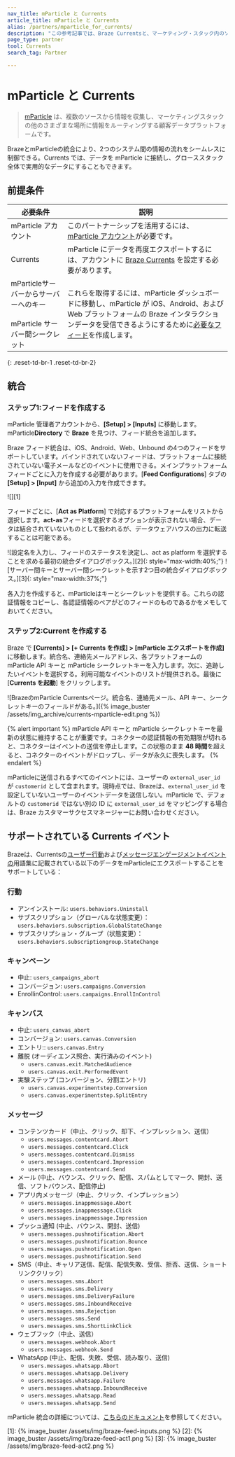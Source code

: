 ```yaml
---
nav_title: mParticle と Currents
article_title: mParticle と Currents
alias: /partners/mparticle_for_currents/
description: "この参考記事では、Braze Currentsと、マーケティング・スタック内のソース間で情報を収集し、ルーティングする顧客データ・プラットフォームであるmParticleとのパートナーシップについて概説している。"
page_type: partner
tool: Currents
search_tag: Partner

---
```


# mParticle と Currents

> [mParticle](https://www.mparticle.com) は、複数のソースから情報を収集し、マーケティングスタックの他のさまざまな場所に情報をルーティングする顧客データプラットフォームです。

BrazeとmParticleの統合により、2つのシステム間の情報の流れをシームレスに制御できる。Currents では、データを mParticle に接続し、グローススタック全体で実用的なデータにすることもできます。 

## 前提条件

| 必要条件 | 説明 |
| ----------- | ----------- |
| mParticle アカウント | このパートナーシップを活用するには、[mParticle アカウント](https://app.mparticle.com/login)が必要です。 |
| Currents | mParticle にデータを再度エクスポートするには、アカウントに [Braze Currents]({{site.baseurl}}/user_guide/data_and_analytics/braze_currents/#access-currents) を設定する必要があります。 |
| mParticleサーバーからサーバーへのキー<br><br>mParticle サーバー間シークレット | これらを取得するには、mParticle ダッシュボードに移動し、mParticle が iOS、Android、および Web プラットフォームの Braze インタラクションデータを受信できるようにするために[必要なフィード](#step-1-create-feeds)を作成します。|
{: .reset-td-br-1 .reset-td-br-2}

## 統合

### ステップ1:フィードを作成する

mParticle 管理者アカウントから、**\[Setup] > \[Inputs]** に移動します。mParticle**Directory** で **Braze** を見つけ、フィード統合を追加します。

Braze フィード統合は、iOS、Android、Web、Unbound の4つのフィードをサポートしています。バインドされていないフィードは、プラットフォームに接続されていない電子メールなどのイベントに使用できる。メインプラットフォームフィードごとに入力を作成する必要があります。\[**Feed Configurations**] タブの **\[Setup] > \[Input]** から追加の入力を作成できます。

![][1]

フィードごとに、\[**Act as Platform**] で対応するプラットフォームをリストから選択します。**act-as**フィードを選択するオプションが表示されない場合、データは結合されていないものとして扱われるが、データウェアハウスの出力に転送することは可能である。

![設定名を入力し、フィードのステータスを決定し、act as platform を選択することを求める最初の統合ダイアログボックス。][2]{: style="max-width:40%;"} ![サーバー間キーとサーバー間シークレットを示す2つ目の統合ダイアログボックス。][3]{: style="max-width:37%;"}

各入力を作成すると、mParticleはキーとシークレットを提供する。これらの認証情報をコピーし、各認証情報のペアがどのフィードのものであるかをメモしておいてください。

### ステップ2:Current を作成する

Braze で **\[Currents] > \[+ Currents を作成] > \[mParticle エクスポートを作成]** に移動します。統合名、連絡先メールアドレス、各プラットフォームの mParticle API キーと mParticle シークレットキーを入力します。次に、追跡したいイベントを選択する。利用可能なイベントのリストが提供される。最後に \[**Currents を起動**] をクリックします。

![BrazeのmParticle Currentsページ。統合名、連絡先メール、API キー、シークレットキーのフィールドがある。]({% image_buster /assets/img_archive/currents-mparticle-edit.png %})

{% alert important %}
mParticle API キーと mParticle シークレットキーを最新の状態に維持することが重要です。コネクターの認証情報の有効期限が切れると、コネクターはイベントの送信を停止します。この状態のまま **48 時間**を超えると、コネクターのイベントがドロップし、データが永久に喪失します。
{% endalert %}

mParticleに送信されるすべてのイベントには、ユーザーの `external_user_id` が `customerid` として含まれます。現時点では、Brazeは、`external_user_id` を設定していないユーザーのイベントデータを送信しない。mParticle で、デフォルトの `customerid` ではない別の ID に `external_user_id` をマッピングする場合は、Braze カスタマーサクセスマネージャーにお問い合わせください。 

## サポートされている Currents イベント

Brazeは、Currentsの[ユーザー行動]({{site.baseurl}}/user_guide/data_and_analytics/braze_currents/event_glossary/customer_behavior_events/)および[メッセージエンゲージメントイベントの]({{site.baseurl}}/user_guide/data_and_analytics/braze_currents/event_glossary/message_engagement_events/)用語集に記載されている以下のデータをmParticleにエクスポートすることをサポートしている：

### 行動
- アンインストール: `users.behaviors.Uninstall`
- サブスクリプション（グローバルな状態変更）： `users.behaviors.subscription.GlobalStateChange`
- サブスクリプション・グループ（状態変更）： `users.behaviors.subscriptiongroup.StateChange`
  
### キャンペーン
- 中止: `users_campaigns_abort`
- コンバージョン: `users.campaigns.Conversion`
- EnrollinControl: `users.campaigns.EnrollInControl`
  
### キャンバス
- 中止: `users_canvas_abort`
- コンバージョン: `users.canvas.Conversion`
- エントリ:: `users.canvas.Entry`
- 離脱 (オーディエンス照合、実行済みのイベント)
  - `users.canvas.exit.MatchedAudience`
  - `users.canvas.exit.PerformedEvent`
- 実験ステップ (コンバージョン、分割エントリ)
  - `users.canvas.experimentstep.Conversion`
  - `users.canvas.experimentstep.SplitEntry`

### メッセージ
- コンテンツカード（中止、クリック、却下、インプレッション、送信）
  - `users.messages.contentcard.Abort`
  - `users.messages.contentcard.Click`
  - `users.messages.contentcard.Dismiss`
  - `users.messages.contentcard.Impression`
  - `users.messages.contentcard.Send`
- メール (中止、バウンス、クリック、配信、スパムとしてマーク、開封、送信、ソフトバウンス、配信停止)
- アプリ内メッセージ（中止、クリック、インプレッション）
  - `users.messages.inappmessage.Abort`
  - `users.messages.inappmessage.Click`
  - `users.messages.inappmessage.Impression`
- プッシュ通知 (中止、バウンス、開封、送信)
  - `users.messages.pushnotification.Abort`
  - `users.messages.pushnotification.Bounce`
  - `users.messages.pushnotification.Open`
  - `users.messages.pushnotification.Send`
- SMS（中止、キャリア送信、配信、配信失敗、受信、拒否、送信、ショートリンククリック）
  - `users.messages.sms.Abort`
  - `users.messages.sms.Delivery`
  - `users.messages.sms.DeliveryFailure`
  - `users.messages.sms.InboundReceive`
  - `users.messages.sms.Rejection`
  - `users.messages.sms.Send`
  - `users.messages.sms.ShortLinkClick`
- ウェブフック（中止、送信）
  - `users.messages.webhook.Abort`
  - `users.messages.webhook.Send`
- WhatsApp (中止、配信、失敗、受信、読み取り、送信)
  - `users.messages.whatsapp.Abort`
  - `users.messages.whatsapp.Delivery`
  - `users.messages.whatsapp.Failure`
  - `users.messages.whatsapp.InboundReceive`
  - `users.messages.whatsapp.Read`
  - `users.messages.whatsapp.Send`


mParticle 統合の詳細については、[こちらのドキュメント](http://docs.mparticle.com/integrations/braze/feed)を参照してください。

[1]: {% image_buster /assets/img/braze-feed-inputs.png %}
[2]: {% image_buster /assets/img/braze-feed-act1.png %}
[3]: {% image_buster /assets/img/braze-feed-act2.png %}
